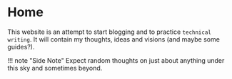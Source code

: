 # Home

This website is an attempt to start blogging and to practice `technical writing`. It will contain my thoughts, ideas and visions (and maybe some guides?).

!!! note "Side Note"
    Expect random thoughts on just about anything under this sky and sometimes beyond.
    
